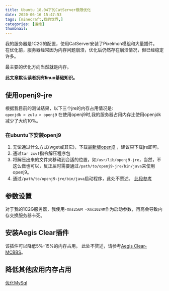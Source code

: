 ```yaml
---
title: Ubuntu 18.04下的CatServer极限优化
date: 2020-06-16 15:47:53
tags: [minecraft,我的世界,]
categories: [运维]
thumbnail:
---
```

我的服务器是1C2G的配置，使用CatServer安装了Pixelmon模组和大量插件。   
在优化前，服务器经常因为内存问题崩溃，优化后仍然存在崩溃情况，但已经稳定许多。
<!-- more --> 
最主要的优化方向当然就是内存。

**此文章默认读者拥有linux基础知识。**
## **使用openj9-jre**
根据我目前的测试结果，以下三个jre的内存占用情况是:   
`openjdk > zulu > openj9`
在使用openj9时,我的服务器占用内存比使用openjdk减少了大约10%。
### 在ubuntu下安装openj9
1. 无论通过什么方式(wget或其它)，下载[最新版openj9](https://adoptopenjdk.net/releases.html?variant=openjdk8&jvmVariant=openj9) ，建议只下载jre即可。
2. 通过`tar zxvf`指令解压程序包
3. 将解压出来的文件夹移动到合适的位置，如`/usr/lib/openj9-jre`，当然，不这么做也可以，反正届时需要通过`/path/to/openj9-jre/bin/java`来使用openj9。
4. 通过`/path/to/openj9-jre/bin/java`启动程序，此处不赘述。
[此段参考](https://www.mcbbs.net/forum.php?mod=viewthread&tid=847020)

## **参数设置**
对于我的1C2G服务器，我使用`-Xms256M -Xmx1024M`作为启动参数，再高会导致内存交换服务器卡死。

## **安装Aegis Clear插件**
该插件可以降低5%-15%的内存占用。
此处不赘述，请参考[Aegis Clear-MCBBS](https://www.mcbbs.net/forum.php?mod=viewthread&tid=918981)。

## **降低其他应用内存占用**
[优化MySql](/post/dockermysql_opt_mem)